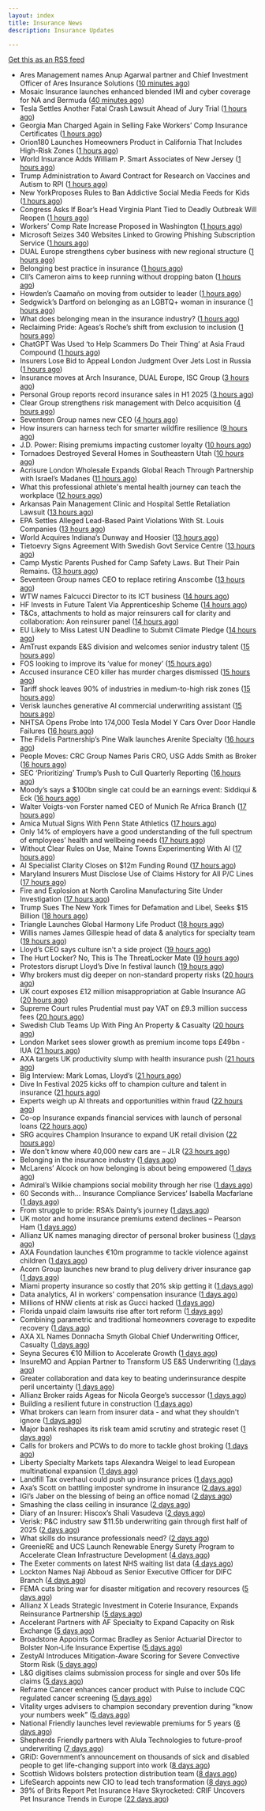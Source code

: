 ```yaml
---
layout: index
title: Insurance News
description: Insurance Updates

---
```


[Get this as an RSS feed](/insurance.rss)

<!-- news_marker starts -->
- Ares Management names Anup Agarwal partner and Chief Investment Officer of Ares Insurance Solutions ([10 minutes ago](https://www.reinsurancene.ws/ares-management-names-anup-agarwal-partner-and-chief-investment-officer-of-ares-insurance-solutions/))
- Mosaic Insurance launches enhanced blended IMI and cyber coverage for NA and Bermuda ([40 minutes ago](https://www.reinsurancene.ws/mosaic-insurance-launches-enhanced-blended-imi-and-cyber-coverage-for-na-and-bermuda/))
- Tesla Settles Another Fatal Crash Lawsuit Ahead of Jury Trial ([1 hours ago](https://www.insurancejournal.com/news/national/2025/09/17/839382.htm))
- Georgia Man Charged Again in Selling Fake Workers’ Comp Insurance Certificates ([1 hours ago](https://www.insurancejournal.com/news/southeast/2025/09/17/839365.htm))
- Orion180 Launches Homeowners Product in California That Includes High-Risk Zones ([1 hours ago](https://www.insurancejournal.com/news/west/2025/09/17/839333.htm))
- World Insurance Adds William P. Smart Associates of New Jersey ([1 hours ago](https://www.insurancejournal.com/news/east/2025/09/17/839358.htm))
- Trump Administration to Award Contract for Research on Vaccines and Autism to RPI ([1 hours ago](https://www.insurancejournal.com/news/east/2025/09/17/839341.htm))
- New YorkProposes Rules to Ban Addictive Social Media Feeds for Kids ([1 hours ago](https://www.insurancejournal.com/news/east/2025/09/17/839414.htm))
- Congress Asks If Boar’s Head Virginia Plant Tied to Deadly Outbreak Will Reopen ([1 hours ago](https://www.insurancejournal.com/news/east/2025/09/17/839409.htm))
- Workers’ Comp Rate Increase Proposed in Washington ([1 hours ago](https://www.insurancejournal.com/news/west/2025/09/17/839370.htm))
- Microsoft Seizes 340 Websites Linked to Growing Phishing Subscription Service ([1 hours ago](https://www.insurancejournal.com/news/national/2025/09/17/839377.htm))
- DUAL Europe strengthens cyber business with new regional structure ([1 hours ago](https://www.reinsurancene.ws/dual-europe-strengthens-cyber-business-with-new-regional-structure/))
- Belonging best practice in insurance ([1 hours ago](https://www.postonline.co.uk/lloyd%E2%80%99slondon/7959009/belonging-best-practice-in-insurance))
- CII’s Cameron aims to keep running without dropping baton ([1 hours ago](https://www.postonline.co.uk/people/7958145/cii%E2%80%99s-cameron-aims-to-keep-running-without-dropping-baton))
- Howden’s Caamaño on moving from outsider to leader ([1 hours ago](https://www.postonline.co.uk/broker/7958206/howden%E2%80%99s-caama%C3%B1o-on-moving-from-outsider-to-leader))
- Sedgwick’s Dartford on belonging as an LGBTQ+ woman in insurance ([1 hours ago](https://www.postonline.co.uk/claims/7958118/sedgwick%E2%80%99s-dartford-on-belonging-as-an-lgbtq-woman-in-insurance))
- What does belonging mean in the insurance industry? ([1 hours ago](https://www.postonline.co.uk/people/7958252/what-does-belonging-mean-in-the-insurance-industry))
- Reclaiming Pride: Ageas’s Roche’s shift from exclusion to inclusion ([1 hours ago](https://www.postonline.co.uk/personal/7958175/reclaiming-pride-ageas%E2%80%99s-roche%E2%80%99s-shift-from-exclusion-to-inclusion))
- ChatGPT Was Used ‘to Help Scammers Do Their Thing’ at Asia Fraud Compound ([1 hours ago](https://www.insurancejournal.com/news/international/2025/09/17/839355.htm))
- Insurers Lose Bid to Appeal London Judgment Over Jets Lost in Russia ([1 hours ago](https://www.insurancejournal.com/news/international/2025/09/17/839349.htm))
- Insurance moves at Arch Insurance, DUAL Europe, ISC Group ([3 hours ago](https://www.insurancebusinessmag.com/uk/news/breaking-news/insurance-moves-at-arch-insurance-dual-europe-isc-group-549934.aspx))
- Personal Group reports record insurance sales in H1 2025 ([3 hours ago](https://www.insurancebusinessmag.com/uk/news/breaking-news/personal-group-reports-record-insurance-sales-in-h1-2025-549931.aspx))
- Clear Group strengthens risk management with Delco acquisition ([4 hours ago](https://www.insurancebusinessmag.com/uk/news/mergers-acquisitions/clear-group-strengthens-risk-management-with-delco-acquisition-549927.aspx))
- Seventeen Group names new CEO ([4 hours ago](https://www.insurancebusinessmag.com/uk/news/breaking-news/seventeen-group-names-new-ceo-549926.aspx))
- How insurers can harness tech for smarter wildfire resilience ([9 hours ago](https://www.dig-in.com/opinion/how-insurers-can-harness-tech-for-smarter-wildfire-resilience))
- J.D. Power: Rising premiums impacting customer loyalty ([10 hours ago](https://www.dig-in.com/news/j-d-power-rising-premiums-impacting-customer-loyalty))
- Tornadoes Destroyed Several Homes in Southeastern Utah ([10 hours ago](https://www.insurancejournal.com/news/west/2025/09/16/839363.htm))
- Acrisure London Wholesale Expands Global Reach Through Partnership with Israel’s Madanes ([11 hours ago](https://www.insurtechinsights.com/acrisure-london-wholesale-expands-global-reach-through-partnership-with-israels-madanes/))
- What this professional athlete's mental health journey can teach the workplace ([12 hours ago](https://www.dig-in.com/news/what-this-professional-athletes-mental-health-journey-can-teach-the-workplace))
- Arkansas Pain Management Clinic and Hospital Settle Retaliation Lawsuit ([13 hours ago](https://www.insurancejournal.com/news/southcentral/2025/09/16/839330.htm))
- EPA Settles Alleged Lead-Based Paint Violations With St. Louis Companies ([13 hours ago](https://www.insurancejournal.com/news/midwest/2025/09/16/839318.htm))
- World Acquires Indiana’s Dunway and Hoosier ([13 hours ago](https://www.insurancejournal.com/news/midwest/2025/09/16/839315.htm))
- Tietoevry Signs Agreement With Swedish Govt Service Centre ([13 hours ago](https://insurance-edge.net/2025/09/16/tietoevry-signs-agreement-with-swedish-govt-service-centre/))
- Camp Mystic Parents Pushed for Camp Safety Laws. But Their Pain Remains. ([13 hours ago](https://www.insurancejournal.com/news/southcentral/2025/09/16/839312.htm))
- Seventeen Group names CEO to replace retiring Anscombe ([13 hours ago](https://www.postonline.co.uk/news/7959044/seventeen-group-names-ceo-to-replace-retiring-anscombe))
- WTW names Falcucci Director to its ICT business ([14 hours ago](https://www.reinsurancene.ws/wtw-names-falcucci-director-to-its-ict-business/))
- HF Invests in Future Talent Via Apprenticeship Scheme ([14 hours ago](https://insurance-edge.net/2025/09/16/hf-invests-in-future-talent-via-apprenticeship-scheme/))
- T&Cs, attachments to hold as major reinsurers call for clarity and collaboration: Aon reinsurer panel ([14 hours ago](https://www.reinsurancene.ws/tcs-attachments-to-hold-as-major-reinsurers-call-for-clarity-and-collaboration-aon-reinsurer-panel/))
- EU Likely to Miss Latest UN Deadline to Submit Climate Pledge ([14 hours ago](https://www.insurancejournal.com/news/international/2025/09/16/839307.htm))
- AmTrust expands E&S division and welcomes senior industry talent ([15 hours ago](https://www.reinsurancene.ws/amtrust-expands-es-division-and-welcomes-senior-industry-talent/))
- FOS looking to improve its ‘value for money’ ([15 hours ago](https://www.postonline.co.uk/news/7959037/fos-looking-to-improve-its-%E2%80%98value-for-money%E2%80%99))
- Accused insurance CEO killer has murder charges dismissed ([15 hours ago](https://www.insurancebusinessmag.com/uk/news/breaking-news/accused-insurance-ceo-killer-has-murder-charges-dismissed-549889.aspx))
- Tariff shock leaves 90% of industries in medium-to-high risk zones ([15 hours ago](https://www.insurancebusinessmag.com/uk/news/breaking-news/tariff-shock-leaves-90-of-industries-in-mediumtohigh-risk-zones-549880.aspx))
- Verisk launches generative AI commercial underwriting assistant ([15 hours ago](https://www.reinsurancene.ws/verisk-launches-generative-ai-commercial-underwriting-assistant/))
- NHTSA Opens Probe Into 174,000 Tesla Model Y Cars Over Door Handle Failures ([16 hours ago](https://www.insurancejournal.com/news/national/2025/09/16/839299.htm))
- The Fidelis Partnership’s Pine Walk launches Arenite Specialty ([16 hours ago](https://www.reinsurancene.ws/the-fidelis-partnerships-pine-walk-launches-arenite-specialty/))
- People Moves: CRC Group Names Paris CRO, USG Adds Smith as Broker ([16 hours ago](https://www.insurancejournal.com/news/southeast/2025/09/16/839296.htm))
- SEC ‘Prioritizing’ Trump’s Push to Cull Quarterly Reporting ([16 hours ago](https://www.insurancejournal.com/news/national/2025/09/16/839291.htm))
- Moody’s says a $100bn single cat could be an earnings event: Siddiqui & Eck ([16 hours ago](https://www.reinsurancene.ws/moodys-says-a-100bn-single-cat-could-be-an-earnings-event-siddiqui-eck/))
- Walter Voigts-von Forster named CEO of Munich Re Africa Branch ([17 hours ago](https://www.reinsurancene.ws/walter-voigts-von-forster-named-ceo-of-munich-re-africa-branch/))
- Amica Mutual Signs With Penn State Athletics ([17 hours ago](https://www.insurancejournal.com/news/east/2025/09/16/839198.htm))
- Only 14% of employers have a good understanding of the full spectrum of employees’ health and wellbeing needs ([17 hours ago](https://ifamagazine.com/only-14-of-employers-have-a-good-understanding-of-the-full-spectrum-of-employees-health-and-wellbeing-needs/))
- Without Clear Rules on Use, Maine Towns Experimenting With AI ([17 hours ago](https://www.insurancejournal.com/news/east/2025/09/16/839204.htm))
- AI Specialist Clarity Closes on $12m Funding Round ([17 hours ago](https://insurance-edge.net/2025/09/16/ai-specialist-clarity-closes-on-12m-funding-round/))
- Maryland Insurers Must Disclose Use of Claims History for All P/C Lines ([17 hours ago](https://www.insurancejournal.com/news/east/2025/09/16/839268.htm))
- Fire and Explosion at North Carolina Manufacturing Site Under Investigation ([17 hours ago](https://www.insurancejournal.com/news/southeast/2025/09/16/839276.htm))
- Trump Sues The New York Times for Defamation and Libel, Seeks $15 Billion ([18 hours ago](https://www.insurancejournal.com/news/national/2025/09/16/839261.htm))
- Triangle Launches Global Harmony Life Product ([18 hours ago](https://insurance-edge.net/2025/09/16/triangle-launches-global-harmony-life-product/))
- Willis names James Gillespie head of data & analytics for specialty team ([19 hours ago](https://www.insurancebusinessmag.com/uk/news/breaking-news/willis-names-james-gillespie-head-of-data-and-analytics-for-specialty-team-549811.aspx))
- Lloyd’s CEO says culture isn't a side project ([19 hours ago](https://www.postonline.co.uk/lloyd%E2%80%99slondon/7959035/lloyd%E2%80%99s-ceo-says-culture-isnt-a-side-project))
- The Hurt Locker? No, This is The ThreatLocker Mate ([19 hours ago](https://insurance-edge.net/2025/09/16/the-hurt-locker-no-this-is-the-threatlocker-mate/))
- Protestors disrupt Lloyd’s Dive In festival launch ([19 hours ago](https://www.postonline.co.uk/news/7959034/protestors-disrupt-lloyd%E2%80%99s-dive-in-festival-launch))
- Why brokers must dig deeper on non-standard property risks ([20 hours ago](https://www.insurancebusinessmag.com/uk/news/property-insurance/why-brokers-must-dig-deeper-on-nonstandard-property-risks-549804.aspx))
- UK court exposes £12 million misappropriation at Gable Insurance AG ([20 hours ago](https://www.insurancebusinessmag.com/uk/news/professional-liability/uk-court-exposes-12-million-misappropriation-at-gable-insurance-ag-549802.aspx))
- Supreme Court rules Prudential must pay VAT on £9.3 million success fees ([20 hours ago](https://www.insurancebusinessmag.com/uk/news/legal-insights/supreme-court-rules-prudential-must-pay-vat-on-9-3-million-success-fees-549801.aspx))
- Swedish Club Teams Up With Ping An Property & Casualty ([20 hours ago](https://insurance-edge.net/2025/09/16/swedish-club-teams-up-with-ping-an-property-casualty/))
- London Market sees slower growth as premium income tops £49bn - IUA ([21 hours ago](https://www.insurancebusinessmag.com/uk/news/breaking-news/london-market-sees-slower-growth-as-premium-income-tops-49bn--iua-549791.aspx))
- AXA targets UK productivity slump with health insurance push ([21 hours ago](https://www.insurancebusinessmag.com/uk/news/life-insurance/axa-targets-uk-productivity-slump-with-health-insurance-push-549789.aspx))
- Big Interview: Mark Lomas, Lloyd’s ([21 hours ago](https://www.postonline.co.uk/lloyd%E2%80%99slondon/7958284/big-interview-mark-lomas-lloyd%E2%80%99s))
- Dive In Festival 2025 kicks off to champion culture and talent in insurance ([21 hours ago](https://www.insurancebusinessmag.com/uk/news/diversity-inclusion/dive-in-festival-2025-kicks-off-to-champion-culture-and-talent-in-insurance-549818.aspx))
- Experts weigh up AI threats and opportunities within fraud ([22 hours ago](https://www.postonline.co.uk/technology/7959024/experts-weigh-up-ai-threats-and-opportunities-within-fraud))
- Co-op Insurance expands financial services with launch of personal loans ([22 hours ago](https://www.insurancebusinessmag.com/uk/news/breaking-news/coop-insurance-expands-financial-services-with-launch-of-personal-loans-549783.aspx))
- SRG acquires Champion Insurance to expand UK retail division ([22 hours ago](https://www.insurancebusinessmag.com/uk/news/mergers-acquisitions/srg-acquires-champion-insurance-to-expand-uk-retail-division-549782.aspx))
- We don't know where 40,000 new cars are – JLR ([23 hours ago](https://www.insurancebusinessmag.com/uk/news/cyber/we-dont-know-where-40000-new-cars-are--jlr-549854.aspx))
- Belonging in the insurance industry ([1 days ago](https://www.postonline.co.uk/lloyd%E2%80%99slondon/7959001/belonging-in-the-insurance-industry))
- McLarens’ Alcock on how belonging is about being empowered ([1 days ago](https://www.postonline.co.uk/claims/7958019/mclarens%E2%80%99-alcock-on-how-belonging-is-about-being-empowered))
- Admiral’s Wilkie champions social mobility through her rise ([1 days ago](https://www.postonline.co.uk/personal/7958144/admiral%E2%80%99s-wilkie-champions-social-mobility-through-her-rise))
- 60 Seconds with... Insurance Compliance Services’ Isabella Macfarlane ([1 days ago](https://www.postonline.co.uk/people/7958045/60-seconds-with-insurance-compliance-services%E2%80%99-isabella-macfarlane))
- From struggle to pride: RSA’s Dainty’s journey ([1 days ago](https://www.postonline.co.uk/people/7958170/from-struggle-to-pride-rsa%E2%80%99s-dainty%E2%80%99s-journey))
- UK motor and home insurance premiums extend declines  – Pearson Ham ([1 days ago](https://www.insurancebusinessmag.com/uk/news/auto-motor/uk-motor-and-home-insurance-premiums-extend-declines---pearson-ham-549754.aspx))
- Allianz UK names managing director of personal broker business ([1 days ago](https://www.insurancebusinessmag.com/uk/news/breaking-news/allianz-uk-names-managing-director-of-personal-broker-business-549753.aspx))
- AXA Foundation launches €10m programme to tackle violence against children ([1 days ago](https://www.insurancebusinessmag.com/uk/news/breaking-news/axa-foundation-launches-10m-programme-to-tackle-violence-against-children-549750.aspx))
- Acorn Group launches new brand to plug delivery driver insurance gap ([1 days ago](https://www.insurancebusinessmag.com/uk/news/auto-motor/acorn-group-launches-new-brand-to-plug-delivery-driver-insurance-gap-549747.aspx))
- Miami property insurance so costly that 20% skip getting it ([1 days ago](https://www.dig-in.com/news/property-insurance-now-7-of-housing-costs-nationwide))
- Data analytics, AI in workers' compensation insurance ([1 days ago](https://www.dig-in.com/news/data-analytics-ai-in-workers-compensation-insurance))
- Millions of HNW clients at risk as Gucci hacked ([1 days ago](https://www.insurancebusinessmag.com/uk/news/cyber/millions-of-hnw-clients-at-risk-as-gucci-hacked-549740.aspx))
- Florida unpaid claim lawsuits rise after tort reform ([1 days ago](https://www.dig-in.com/news/florida-unpaid-claim-lawsuits-rise-after-tort-reform))
- Combining parametric and traditional homeowners coverage to expedite recovery ([1 days ago](https://www.dig-in.com/opinion/combining-parametric-homeowners-coverage-for-recovery))
- AXA XL Names Donnacha Smyth Global Chief Underwriting Officer, Casualty ([1 days ago](https://www.insurtechinsights.com/axa-xl-names-donnacha-smyth-global-chief-underwriting-officer-casualty/))
- Seyna Secures €10 Million to Accelerate Growth ([1 days ago](https://www.insurtechinsights.com/seyna-secures-e10-million-to-accelerate-growth/))
- InsureMO and Appian Partner to Transform US E&S Underwriting ([1 days ago](https://www.insurtechinsights.com/insuremo-and-appian-partner-to-transform-us-es-underwriting/))
- Greater collaboration and data key to beating underinsurance despite peril uncertainty ([1 days ago](https://www.postonline.co.uk/market-access/technology/7958964/greater-collaboration-and-data-key-to-beating-underinsurance-despite-peril-uncertainty))
- Allianz Broker raids Ageas for Nicola George’s successor ([1 days ago](https://www.postonline.co.uk/news/7959027/allianz-broker-raids-ageas-for-nicola-georges-successor))
- Building a resilient future in construction ([1 days ago](https://www.insurancebusinessmag.com/uk/tv/building-a-resilient-future-in-construction-549674.aspx))
- What brokers can learn from insurer data - and what they shouldn't ignore ([1 days ago](https://www.insurancebusinessmag.com/uk/news/technology/what-brokers-can-learn-from-insurer-data--and-what-they-shouldnt-ignore-549673.aspx))
- Major bank reshapes its risk team amid scrutiny and strategic reset ([1 days ago](https://www.insurancebusinessmag.com/uk/news/breaking-news/major-bank-reshapes-its-risk-team-amid-scrutiny-and-strategic-reset-549671.aspx))
- Calls for brokers and PCWs to do more to tackle ghost broking ([1 days ago](https://www.postonline.co.uk/broker/7959022/calls-for-brokers-and-pcws-to-do-more-to-tackle-ghost-broking))
- Liberty Specialty Markets taps Alexandra Weigel to lead European multinational expansion ([1 days ago](https://www.insurancebusinessmag.com/uk/news/breaking-news/liberty-specialty-markets-taps-alexandra-weigel-to-lead-european-multinational-expansion-549660.aspx))
- Landfill Tax overhaul could push up insurance prices ([1 days ago](https://www.postonline.co.uk/personal/7958999/landfill-tax-overhaul-could-push-up-insurance-prices))
- Axa’s Scott on battling imposter syndrome in insurance ([2 days ago](https://www.postonline.co.uk/people/7958164/axa%E2%80%99s-scott-on-battling-imposter-syndrome-in-insurance))
- IGI’s Jaber on the blessing of being an office nomad ([2 days ago](https://www.postonline.co.uk/commercial/7958141/igi%E2%80%99s-jaber-on-the-blessing-of-being-an-office-nomad))
- Smashing the class ceiling in insurance ([2 days ago](https://www.postonline.co.uk/people/7958973/smashing-the-class-ceiling-in-insurance))
- Diary of an Insurer: Hiscox’s Shali Vasudeva ([2 days ago](https://www.postonline.co.uk/lloyd%E2%80%99slondon/7957851/diary-of-an-insurer-hiscox%E2%80%99s-shali-vasudeva))
- Verisk: P&C industry saw $11.5b underwriting gain through first half of 2025 ([2 days ago](https://www.dig-in.com/news/verisk-p-c-industry-saw-11-5b-underwriting-gain))
- What skills do insurance professionals need? ([2 days ago](https://www.dig-in.com/news/what-skills-do-insurance-professionals-need))
- GreenieRE and UCS Launch Renewable Energy Surety Program to Accelerate Clean Infrastructure Development ([4 days ago](https://www.insurtechinsights.com/greeniere-and-ucs-launch-renewable-energy-surety-program-to-accelerate-clean-infrastructure-development/))
- The Exeter comments on latest NHS waiting list data ([4 days ago](https://ifamagazine.com/the-exeter-comments-on-latest-nhs-waiting-list-data/))
- Lockton Names Naji Abboud as Senior Executive Officer for DIFC Branch ([4 days ago](https://www.insurtechinsights.com/lockton-names-naji-abboud-as-senior-executive-officer-for-difc-branch/))
- FEMA cuts bring war for disaster mitigation and recovery resources ([5 days ago](https://www.dig-in.com/news/fema-cuts-bring-war-for-disaster-mitigation-resources))
- Allianz X Leads Strategic Investment in Coterie Insurance, Expands Reinsurance Partnership ([5 days ago](https://www.insurtechinsights.com/allianz-x-leads-strategic-investment-in-coterie-insurance-expands-reinsurance-partnership/))
- Accelerant Partners with AF Specialty to Expand Capacity on Risk Exchange ([5 days ago](https://www.insurtechinsights.com/accelerant-partners-with-af-specialty-to-expand-capacity-on-risk-exchange/))
- Broadstone Appoints Cormac Bradley as Senior Actuarial Director to Bolster Non-Life Insurance Expertise ([5 days ago](https://www.insurtechinsights.com/broadstone-appoints-cormac-bradley-as-senior-actuarial-director-to-bolster-non-life-insurance-expertise/))
- ZestyAI Introduces Mitigation-Aware Scoring for Severe Convective Storm Risk ([5 days ago](https://www.insurtechinsights.com/zestyai-introduces-mitigation-aware-scoring-for-severe-convective-storm-risk/))
- L&G digitises claims submission process for single and over 50s life claims ([5 days ago](https://ifamagazine.com/lg-digitises-claims-submission-process-for-single-and-over-50s-life-claims/))
- Reframe Cancer enhances cancer product with Pulse to include CQC regulated cancer screening ([5 days ago](https://ifamagazine.com/reframe-cancer-enhances-cancer-product-with-pulse-to-include-cqc-regulated-cancer-screening/))
- Vitality urges advisers to champion secondary prevention during “know your numbers week” ([5 days ago](https://ifamagazine.com/vitality-urges-advisers-to-champion-secondary-prevention-during-know-your-numbers-week/))
- National Friendly launches level reviewable premiums for 5 years ([6 days ago](https://ifamagazine.com/national-friendly-launches-level-reviewable-premiums-for-5-years/))
- Shepherds Friendly partners with Alula Technologies to future-proof underwriting ([7 days ago](https://ifamagazine.com/shepherds-friendly-partners-with-alula-technologies-to-future-proof-underwriting/))
- GRiD: Government’s announcement on thousands of sick and disabled people to get life-changing support into work ([8 days ago](https://ifamagazine.com/grid-governments-announcement-on-thousands-of-sick-and-disabled-people-to-get-life-changing-support-into-work/))
- Scottish Widows bolsters protection distribution team ([8 days ago](https://ifamagazine.com/scottish-widows-bolsters-protection-distribution-team/))
- LifeSearch appoints new CIO to lead tech transformation ([8 days ago](https://ifamagazine.com/lifesearch-appoints-new-cio-to-lead-tech-transformation/))
- 39% of Brits Report Pet Insurance Have Skyrocketed: CRIF Uncovers Pet Insurance Trends in Europe ([22 days ago](https://thefintechtimes.com/39-of-brits-report-pet-insurance-have-skyrocketed-crif-uncovers-pet-insurance-trends-in-europe/))

<!-- news_marker ends -->